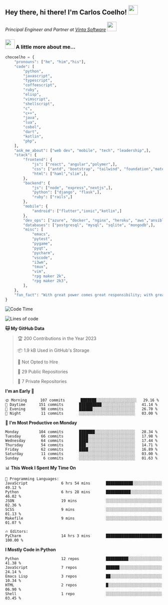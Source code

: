 <h2>Hey there, hi there! I'm Carlos Coelho! <img src="https://emoji.gg/assets/emoji/6680_this_is_fine.png" width="30"></h2>
<p><em>Principal Engineer and Partner at <a href="http://www.vintasoftware.com">Vinta Software</a> <img src="https://emojis.slackmojis.com/emojis/images/1613461409/13263/bongocat_code.gif?1613461409" width="30"> 
</em></p>

### <img src="https://emojis.slackmojis.com/emojis/images/1597320283/10003/catjam.gif?1597320283" width="30"> A little more about me...  

```python
chocoelho = {
    "pronouns": ["he", "him","his"],
    "code": [
        "python",
        "javascript",
        "typescript",
        "coffeescript",
        "ruby",
        "elisp",
        "vimscript",
        "shellscript",
        "c",
        "c++",
        "java",
        "lua",
        "cobol",
        "dart",
        "kotlin",
        "php",
    ],
    "ask_me_about": ["web dev", "mobile", "tech", "leadership",],
    "stack": {
        "frontend": {
            "js": ["react", "angular","polymer",],
            "css": ["antd", "bootstrap", "tailwind", "foundation","material","sass","less",],
            "html": ["haml","slim",],
        },
        "backend": {
            "js": ["node", "express","nextjs",],
            "python": ["django", "flask",],
            "ruby": ["rails",]
        },
        "mobile": {
            "android": ["flutter","ionic","kotlin",]
        },
        "dev_ops": ["azure", "docker", "nginx", "heroku", "aws","ansible",],
        "databases": ["postgresql", "mysql", "sqlite", "mongodb",],
        "misc": [
            "emacs",
            "pytest",
            "pygame",
            "pyqt",
            "pycharm",
            "vscode",
            "i3wm",
            "tmux",
            "vim",
            "rpg maker 2k",
            "rpg maker 2k3",
        ],
    },
    "fun_fact": "With great power comes great responsibility; with great responsibility can come extreme stress"
}
```

<!--START_SECTION:waka-->
![Code Time](http://img.shields.io/badge/Code%20Time-1%2C764%20hrs%2012%20mins-blue)

![Lines of code](https://img.shields.io/badge/From%20Hello%20World%20I%27ve%20Written-36%20Thousand%20lines%20of%20code-blue)

**🐱 My GitHub Data** 

> 🏆 200 Contributions in the Year 2023
 > 
> 📦 1.9 kB Used in GitHub's Storage 
 > 
> 🚫 Not Opted to Hire
 > 
> 📜 29 Public Repositories 
 > 
> 🔑 7 Private Repositories  
 > 
**I'm an Early 🐤** 

```text
🌞 Morning      107 commits       ███████░░░░░░░░░░░░░░░░░░   29.16 % 
🌆 Daytime      151 commits       ██████████░░░░░░░░░░░░░░░   41.14 % 
🌃 Evening       98 commits       ██████░░░░░░░░░░░░░░░░░░░   26.70 % 
🌙 Night         11 commits       ░░░░░░░░░░░░░░░░░░░░░░░░░   03.00 % 

```
📅 **I'm Most Productive on Monday** 

```text
Monday         104 commits       ███████░░░░░░░░░░░░░░░░░░   28.34 % 
Tuesday         66 commits       ████░░░░░░░░░░░░░░░░░░░░░   17.98 % 
Wednesday       64 commits       ████░░░░░░░░░░░░░░░░░░░░░   17.44 % 
Thursday        54 commits       ███░░░░░░░░░░░░░░░░░░░░░░   14.71 % 
Friday          62 commits       ████░░░░░░░░░░░░░░░░░░░░░   16.89 % 
Saturday        11 commits       ░░░░░░░░░░░░░░░░░░░░░░░░░   03.00 % 
Sunday           6 commits       ░░░░░░░░░░░░░░░░░░░░░░░░░   01.63 % 

```


📊 **This Week I Spent My Time On** 

```text
💬 Programming Languages: 
JavaScript               6 hrs 54 mins       ████████████░░░░░░░░░░░░░   49.12 % 
Python                   6 hrs 28 mins       ███████████░░░░░░░░░░░░░░   46.02 % 
JSON                     19 mins             ░░░░░░░░░░░░░░░░░░░░░░░░░   02.36 % 
SCSS                     9 mins              ░░░░░░░░░░░░░░░░░░░░░░░░░   01.13 % 
Makefile                 9 mins              ░░░░░░░░░░░░░░░░░░░░░░░░░   01.07 % 

🔥 Editors: 
PyCharm                  14 hrs 3 mins       █████████████████████████   100.00 % 

```

**I Mostly Code in Python** 

```text
Python                   12 repos            ██████████░░░░░░░░░░░░░░░   41.38 % 
JavaScript               7 repos             ██████░░░░░░░░░░░░░░░░░░░   24.14 % 
Emacs Lisp               3 repos             ██░░░░░░░░░░░░░░░░░░░░░░░   10.34 % 
HTML                     2 repos             █░░░░░░░░░░░░░░░░░░░░░░░░   06.90 % 
Shell                    1 repo              ░░░░░░░░░░░░░░░░░░░░░░░░░   03.45 % 

```



<!--END_SECTION:waka-->
